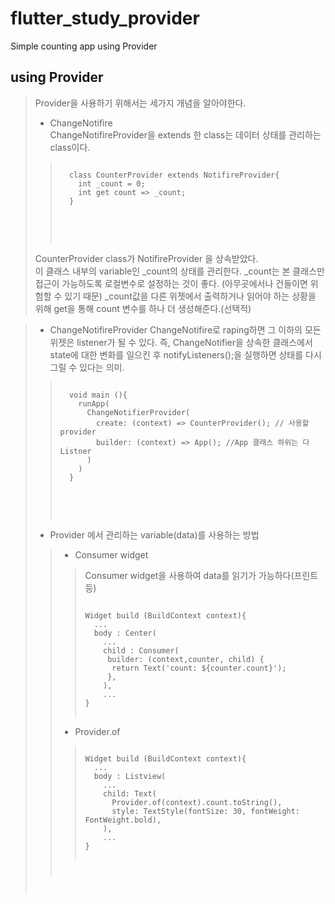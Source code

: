 # flutter_study_provider

Simple counting app using Provider

## using Provider
> Provider을 사용하기 위해서는 세가지 개념을 알아야한다.
> * ChangeNotifire   
> ChangeNotifireProvider을 extends 한 class는 데이터 상태를 관리하는 class이다. 
> > <pre>
> > <code>
> >   class CounterProvider extends NotifireProvider{
> >     int _count = 0;
> >     int get count => _count; 
> >   }
> > </code>
> > <pre>
> CounterProvider class가 NotifireProvider 을 상속받았다.   
이 클래스 내부의 variable인 _count의 상태를 관리한다. _count는 본 클래스만 접근이 가능하도록 로컬변수로 설정하는 것이 좋다. (아무곳에서나 건들이면 위험할 수 있기 때문) _count값을 다른 위젯에서 출력하거나 읽어야 하는 상황을 위해 get을 통해 count 변수를 하나 더 생성해준다.(선택적)

> * ChangeNotifireProvider
> ChangeNotifire로 raping하면 그 이하의 모든 위젯은 listener가 될 수 있다. 즉, ChangeNotifier을 상속한 클래스에서 state에 대한 변화를 일으킨 후 notifyListeners();을 실행하면 상태를 다시 그릴 수 있다는 의미. 
> > <pre>
> > <code>
> >   void main (){
> >     runApp(
> >       ChangeNotifierProvider(
> >         create: (context) => CounterProvider(); // 사용할 provider 
> >         builder: (context) => App(); //App 클래스 하위는 다 Listner 
> >       )
> >     )
> >   }
> > </code>
> > <pre>
> * Provider 에서 관리하는 variable(data)를 사용하는 방법
> > - Consumer widget
> > > Consumer widget을 사용하여 data를 읽기가 가능하다(프린트 등)
> > > <pre>
> > > <code>
> > > Widget build (BuildContext context){
> > >   ...
> > >   body : Center( 
> > >     ...
> > >     child : Consumer<CounterProvider>(
> > >      builder: (context,counter, child) { 
> > >       return Text('count: ${counter.count}');
> > >      },
> > >     ),
> > >     ...
> > > }
> > > </code>
> > > </pre>
> > - Provider.of
> > > <pre>
> > > <code>
> > > Widget build (BuildContext context){
> > >   ...
> > >   body : Listview( 
> > >     ...
> > >     child: Text(
> > >       Provider.of<CounterProvider>(context).count.toString(), 
> > >       style: TextStyle(fontSize: 30, fontWeight: FontWeight.bold),
> > >     ),
> > >     ...
> > > }
